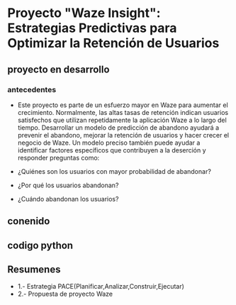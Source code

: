 # Proyecto "Waze Insight": Estrategias Predictivas para Optimizar la Retención de Usuarios


## proyecto en desarrollo

### antecedentes 
- Este proyecto es parte de un esfuerzo mayor en Waze para aumentar el crecimiento. Normalmente, las altas tasas de retención indican usuarios satisfechos que utilizan repetidamente la aplicación Waze a lo largo del tiempo. Desarrollar un modelo de predicción de abandono ayudará a prevenir el abandono, mejorar la retención de usuarios y hacer crecer el negocio de Waze. Un modelo preciso también puede ayudar a identificar factores específicos que contribuyen a la deserción y responder preguntas como: 
 - ¿Quiénes son los usuarios con mayor probabilidad de abandonar?

 - ¿Por qué los usuarios abandonan? 

 - ¿Cuándo abandonan los usuarios? 


## conenido 

## codigo python 

## Resumenes 
- 1.- Estrategia PACE(Planificar,Analizar,Construir,Ejecutar)
- 2.- Propuesta de proyecto Waze
